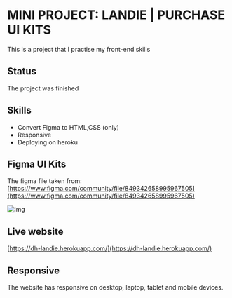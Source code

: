 # MINI PROJECT: LANDIE | PURCHASE UI KITS

This is a project that I practise my front-end skills

## Status

The project was finished

## Skills

* Convert Figma to HTML,CSS (only)
* Responsive
* Deploying on heroku

## Figma UI Kits

The figma file taken from: [https://www.figma.com/community/file/849342658995967505](https://www.figma.com/community/file/849342658995967505)

![img](https://i.imgur.com/VsbkKEE.png)

## Live website

[https://dh-landie.herokuapp.com/](https://dh-landie.herokuapp.com/)

## Responsive

The website has responsive on desktop, laptop, tablet and mobile devices.
